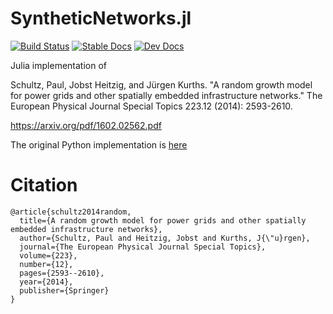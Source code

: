 # SyntheticNetworks.jl

[![Build Status](https://travis-ci.org/luap-pik/SyntheticNetworks.svg?branch=master)](https://travis-ci.org/luap-pik/SyntheticNetworks)
[![Stable Docs](https://img.shields.io/badge/docs-stable-blue.svg)](https://luap-pik.github.io/SyntheticNetworks/stable)
[![Dev Docs](https://img.shields.io/badge/docs-dev-blue.svg)](https://luap-pik.github.io/SyntheticNetworks/dev/)

Julia implementation of

Schultz, Paul, Jobst Heitzig, and Jürgen Kurths. "A random growth model for power grids and other spatially embedded infrastructure networks." The European Physical Journal Special Topics 223.12 (2014): 2593-2610.

https://arxiv.org/pdf/1602.02562.pdf

The original Python implementation is [here](https://github.com/PIK-ICoNe/SyntheticNetworks-python)

# Citation

```
@article{schultz2014random,
  title={A random growth model for power grids and other spatially embedded infrastructure networks},
  author={Schultz, Paul and Heitzig, Jobst and Kurths, J{\"u}rgen},
  journal={The European Physical Journal Special Topics},
  volume={223},
  number={12},
  pages={2593--2610},
  year={2014},
  publisher={Springer}
}
```
